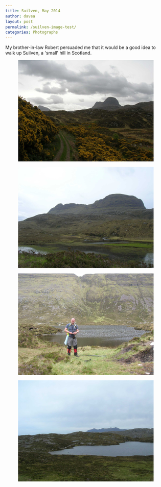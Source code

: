 ```yaml
---
title: Suilven, May 2014
author: davea
layout: post
permalink: /suilven-image-test/
categories: Photographs
---
```

<p>My brother-in-law Robert persuaded me that it would be a good idea to walk up Suilven, a 'small' hill in Scotland.</p>
<figure><img src="../images/Suilven-May-2014-01.jpg" alt="Small hill in Scotland"></figure>
<figure><img src="../images/Suilven-May-2014-02.jpg" alt="Small hill in Scotland"></figure>
<figure><img src="../images/Suilven-May-2014-03.jpg" alt="Small hill in Scotland"></figure>
<figure><img src="../images/Suilven-May-2014-05.jpg" alt="Small hill in Scotland"></figure>


